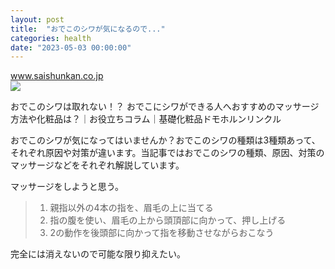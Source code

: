 ```yaml
---
layout: post
title:  "おでこのシワが気になるので..."
categories: health
date: "2023-05-03 00:00:00"
---
```



<div class="card">
  <a href="https://www.saishunkan.co.jp/domo/column/skin-troubles/wrinkles_forehead/#ank06"></a>
  <div class="card__header">
    <a href="https://www.saishunkan.co.jp/domo/column/skin-troubles/wrinkles_forehead/#ank06">www.saishunkan.co.jp</a>
  </div>
  <div class="card__image">
    <img src="https://www.saishunkan.co.jp/domo/column/common/images/ogp.jpg">
  </div>
  <div class="card__title">
    <p>おでこのシワは取れない！？ おでこにシワができる人へおすすめのマッサージ方法や化粧品は？｜お役立ちコラム｜基礎化粧品ドモホルンリンクル</p>
  </div>
  <div class="card__description">
    <p>おでこのシワが気になってはいませんか？おでこのシワの種類は3種類あって、それぞれ原因や対策が違います。当記事ではおでこのシワの種類、原因、対策のマッサージなどをそれぞれ解説しています。</p>
  </div>
</div>



マッサージをしようと思う。

> 1. 親指以外の4本の指を、眉毛の上に当てる
> 2. 指の腹を使い、眉毛の上から頭頂部に向かって、押し上げる
> 3. 2の動作を後頭部に向かって指を移動させながらおこなう

完全には消えないので可能な限り抑えたい。

